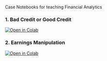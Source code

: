 Case Notebooks for teaching Financial Analytics

### 1. Bad Credit or Good Credit

[![Open in Colab](https://colab.research.google.com/assets/colab-badge.svg)](https://colab.research.google.com/github/manaranjanp/MICA_Classes/blob/main/cases/German_Credit_Rating_V2.ipynb)

### 2. Earnings Manipulation

[![Open in Colab](https://colab.research.google.com/assets/colab-badge.svg)](https://colab.research.google.com/github/manaranjanp/MICA_Classes/blob/main/cases/Earnings_manipulation_v1.ipynb)



